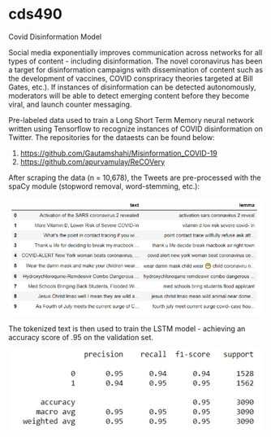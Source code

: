 # cds490
Covid Disinformation Model

Social media exponentially improves communication across networks for all types of content - including disinformation. The novel coronavirus has been a target for disinformation campaigns with dissemination of content such as the development of vaccines,
COVID conspriracy theories targeted at Bill Gates, etc.). If instances of disinformation can be detected autonomously, moderators will be able to detect emerging content before they become viral, and launch counter messaging.

Pre-labeled data used to train a Long Short Term Memory neural network written using Tensorflow to recognize instances of COVID disinformation on Twitter. The repositories for the dataests can be found below:
1. https://github.com/Gautamshahi/Misinformation_COVID-19
2. https://github.com/apurvamulay/ReCOVery

After scraping the data (n = 10,678), the Tweets are pre-processed with the spaCy module (stopword removal, word-stemming, etc.):

![lemma_data](spacy_lemma.PNG)

The tokenized text is then used to train the LSTM model - achieving an accuracy score of .95 on the validation set.

![classification_matrix](class_matrix.PNG)

